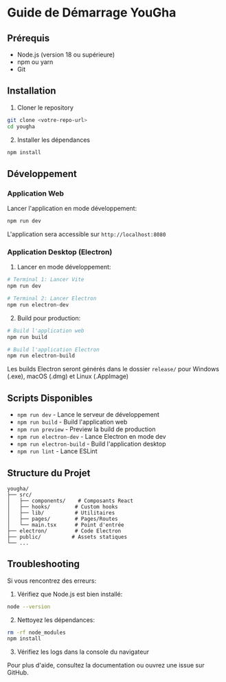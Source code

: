 # Guide de Démarrage YouGha

## Prérequis
- Node.js (version 18 ou supérieure)
- npm ou yarn
- Git

## Installation

1. Cloner le repository
```bash
git clone <votre-repo-url>
cd yougha
```

2. Installer les dépendances
```bash
npm install
```

## Développement

### Application Web
Lancer l'application en mode développement:
```bash
npm run dev
```
L'application sera accessible sur `http://localhost:8080`

### Application Desktop (Electron)

1. Lancer en mode développement:
```bash
# Terminal 1: Lancer Vite
npm run dev

# Terminal 2: Lancer Electron
npm run electron-dev
```

2. Build pour production:
```bash
# Build l'application web
npm run build

# Build l'application Electron
npm run electron-build
```

Les builds Electron seront générés dans le dossier `release/` pour Windows (.exe), macOS (.dmg) et Linux (.AppImage)

## Scripts Disponibles

- `npm run dev` - Lance le serveur de développement
- `npm run build` - Build l'application web
- `npm run preview` - Preview la build de production
- `npm run electron-dev` - Lance Electron en mode dev
- `npm run electron-build` - Build l'application desktop
- `npm run lint` - Lance ESLint

## Structure du Projet

```
yougha/
├── src/
│   ├── components/    # Composants React
│   ├── hooks/        # Custom hooks
│   ├── lib/          # Utilitaires
│   ├── pages/        # Pages/Routes
│   └── main.tsx      # Point d'entrée
├── electron/         # Code Electron
├── public/          # Assets statiques
└── ...
```

## Troubleshooting

Si vous rencontrez des erreurs:

1. Vérifiez que Node.js est bien installé:
```bash
node --version
```

2. Nettoyez les dépendances:
```bash
rm -rf node_modules
npm install
```

3. Vérifiez les logs dans la console du navigateur

Pour plus d'aide, consultez la documentation ou ouvrez une issue sur GitHub.